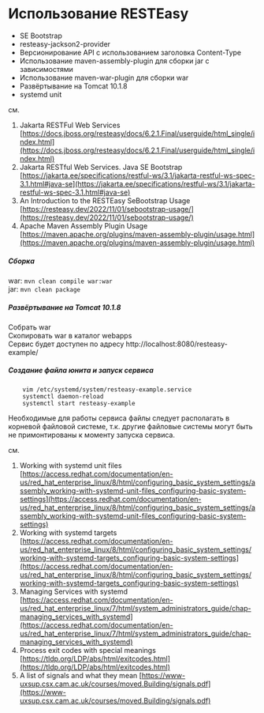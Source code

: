 Использование RESTEasy
=======================
* SE Bootstrap
* resteasy-jackson2-provider
* Версионирование API с использованием заголовка Content-Type
* Использование maven-assembly-plugin для сборки jar с зависимостями
* Использование maven-war-plugin для сборки war
* Развёртывание на Tomcat 10.1.8
* systemd unit

см.  
1. Jakarta RESTFul Web Services [https://docs.jboss.org/resteasy/docs/6.2.1.Final/userguide/html_single/index.html](https://docs.jboss.org/resteasy/docs/6.2.1.Final/userguide/html_single/index.html)  
2. Jakarta RESTful Web Services. Java SE Bootstrap [https://jakarta.ee/specifications/restful-ws/3.1/jakarta-restful-ws-spec-3.1.html#java-se](https://jakarta.ee/specifications/restful-ws/3.1/jakarta-restful-ws-spec-3.1.html#java-se)  
3. An Introduction to the RESTEasy SeBootstrap Usage [https://resteasy.dev/2022/11/01/sebootstrap-usage/](https://resteasy.dev/2022/11/01/sebootstrap-usage/)  
4. Apache Maven Assembly Plugin Usage [https://maven.apache.org/plugins/maven-assembly-plugin/usage.html](https://maven.apache.org/plugins/maven-assembly-plugin/usage.html)  

##### Сборка
war: `mvn clean compile war:war`  
jar: `mvn clean package`  

##### Развёртывание на Tomcat 10.1.8

Собрать war  
Скопировать war в каталог webapps  
Сервис будет доступен по адресу http://localhost:8080/resteasy-example/

##### Создание файла юнита и запуск сервиса

```
	vim /etc/systemd/system/resteasy-example.service
	systemctl daemon-reload
	systemctl start resteasy-example
```
Необходимые для работы сервиса файлы следует располагать в корневой файловой системе, т.к. другие файловые системы могут быть не примонтированы к моменту запуска сервиса.  

см.  
1. Working with systemd unit files [https://access.redhat.com/documentation/en-us/red_hat_enterprise_linux/8/html/configuring_basic_system_settings/assembly_working-with-systemd-unit-files_configuring-basic-system-settings](https://access.redhat.com/documentation/en-us/red_hat_enterprise_linux/8/html/configuring_basic_system_settings/assembly_working-with-systemd-unit-files_configuring-basic-system-settings)  
2.  Working with systemd targets [https://access.redhat.com/documentation/en-us/red_hat_enterprise_linux/8/html/configuring_basic_system_settings/working-with-systemd-targets_configuring-basic-system-settings](https://access.redhat.com/documentation/en-us/red_hat_enterprise_linux/8/html/configuring_basic_system_settings/working-with-systemd-targets_configuring-basic-system-settings)  
3. Managing Services with systemd [https://access.redhat.com/documentation/en-us/red_hat_enterprise_linux/7/html/system_administrators_guide/chap-managing_services_with_systemd](https://access.redhat.com/documentation/en-us/red_hat_enterprise_linux/7/html/system_administrators_guide/chap-managing_services_with_systemd)  
4. Process exit codes with special meanings [https://tldp.org/LDP/abs/html/exitcodes.html](https://tldp.org/LDP/abs/html/exitcodes.html)  
3. A list of signals and what they mean [https://www-uxsup.csx.cam.ac.uk/courses/moved.Building/signals.pdf](https://www-uxsup.csx.cam.ac.uk/courses/moved.Building/signals.pdf)  
